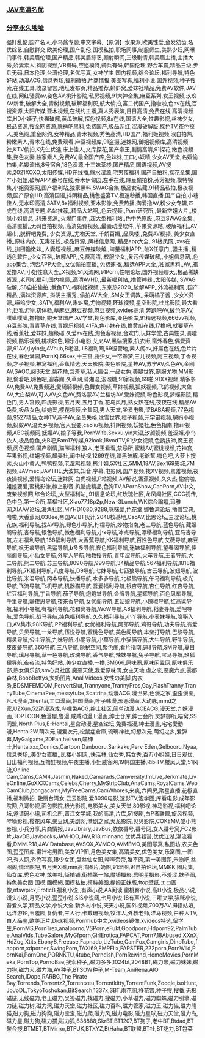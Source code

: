 <h3><a href="https://www.kswm.xyz">JAV高清名优</a></h3>
<h3><a href="https://panmingguang2019.github.io/share/kswm">分享永久地址</a></h3>

强奸乱伦,国产名人,小鸟酱专题,中文字幕,【原创】水果派,欧美性爱,金发幼齿,名优综艺,自慰群交,欧美伦理,国产乱伦,国模私拍,职场同事,制服师生,美熟少妇,网曝门事件,韩美眉伦理,国产精品,韩美眉综艺,颜射瞬间,三级剧情,韩美眉主播,主播大秀,娇妻素人,抖阴视频,VR有码,空姐模特,骑兵有码,韩国伦理,野合车震,精品三级,步兵无码,日本伦理,台湾伦理,名优写真,女神学生
国内视频,综合论坛,福利导航,特色好站,动漫ACG,信息秀场,福利微拍,片商情报,美图写真,福利小说,国外视频,种子搜索,在线工具,收录留言,地址发布页,精品推荐,蝌蚪窝,爱妹社精品,免费AV软件,JAV在线,网红骚货av,姿色AV,桃汁影院,私房视频,91大神全集,麻豆系列,女王视频,玖玖AV新番,破解大全,青树视频,破解福利灰,航大偷拍,富二代国产,撸啦啦,色av在线,百搜资源,太阳传媒,亚木视频,在线约主播,真人秀表演,日日高清,免费在线,高清视频库,HD小姨子,快猫破解,黄瓜破解,探色视频,8x在线,国语大全,性趣影视,丝袜少女,极品资源,搜全网资源,脱裤吧黑料,免费国产,极品网红,涩漫破解版,探色TV,夜色撩人,美色阁,重金网约,女神精品,青木视频,秀色高清,HD国产,福利姬视频,淑自拍热,粉嫩素人,青木在线,免费观看,麻豆视频库,91盗摄,迷妹网,御姐视频库,高清视频社,KTV偷拍,K先生优选,床上佳人,文库探花,国产帝王,剧情高清,91探花,嫩色视频集,姿色友妻,独家素人,免费AV,最全国产库,色妹妹,工口小妖精,少女AV天堂,名媛偷拍集,名媛流出,8号宿舍,18色资源,十三妹茶楼,国产精品,国语视频,AV搜索,2021XOXO,太阳传媒,HD在线播,癮水湿源,宅男夜福利,国产自拍粉,探花全集,国产小姐姐,破解APP,番号在线,乔木伊甸园,左手在线,麻豆偷拍粉,芬芳视频,模特锦集,小姐资源网,国产福利站,独家黑料,SWAG合集,极品女私藏,91精品私拍,极夜视频,国产原创HD,高清国语,抖阴精品,桃色盛宴TV,极速秒播,韩国直播,国产自拍,小巷佳人,无水印高清,3ATV,8x福利视频,亚木影像,免费热播,掏爱撸AV,粉少女专辑,四虎在线,高清专题,名站推荐,,精品大站啊,,色云视频,,Porn研究所,,最新空姐大片,,楼凤小姐信息,,利来资源,,火爆门事件,,超大型福利站,,色中色原版,,麻豆SWAG全集,,高清直播,,无码自拍视频,,高清免費视频,,最骚动漫软件,,苹果资源站,,破解福利,,AV超市,,脱裤吧免费,,少女资源,,尤物天堂,,千娇百媚,,品凤楼,,免费AV视频,,美少女直播,,原味内衣,,无毒在线,,极品资源,,凤楼信息网,,精品app大全,,91楼凤网,,xvs在线,,拚团撸嫩妹,,人妻短视频,,麻豆传媒破解,,海量福利APP,,破X任意门,,骚主播,,精选色软件,,少女百科,,破解APP,,免费高清,,校服少女,,爱污传媒破解,,小姐信息网,,色app集合,,泡否APP大全,,女优偷拍直播,,免费速播,,精选APP大全,,独家黑料,,AV,,掏爱撸AV,,小姐性息大全,,X视频,51风流网,91Porn,性吧论坛,国外视频聊天,,极品稀缺资源,,老司机福利,国内视频,,高清AVHD,,最新福利站,,撸管神器,,太阳传媒,,SWAG破解,,S8自拍偷拍,,鱿鱼TV,,福利姬视频,,东京热2020,,破解APP,,外流福利网,,国产精品,,满妹资源库,,抖阴主播秀,,偷拍AV大全,,SM女王调教,,呆萌橘子酱,,少女X资源,,喵呜少女,,3ATV,福利AV,蝌蚪窝,尤物视频,环球视频,星空影院,杜比影院,最大看片,巨乳尤物,初体验,草麻豆,麻豆视频,麻豆视频,xvides高清,奔跑吧AV,破色吧AV,噗呲噗呲,撸撸虾,鲍天堂国产,AV学堂,视色影库,亚色影库,91精选视频,666vv视频,麻豆影院,青青草在线,青娱乐视频,41FA,色小妹在线,撸黄瓜在线,17撸吧,就要草在线,香蕉社,爱妹妹,超级碰,久爱av在线,淘色客视频,合欢门,玩妹学堂,古典性录,骑趣视频,酷乐视频,桃桃映色,趣乐小电影,艾叉AV,黑貓搜索,扒衣街,窗外春色,偶爱资源,91AV,小yin虫,AVhub,B老湿,Ji8福利网,69涩营地,素人阁av,好屌色在线,色片片在线,春色满园,PornXj,66sex,十三宫,鹿少女,一帘春梦,三儿视频,阿三视频,丁香视频,才子视频,被窝福利,香蕉精选,天天影院,美色影院,星神AV,苏宁AV,久色AV,金刚AV,SAOO,阅B天堂,菊花撸,含羞草,私人情侣,一品女色,美腿世界,制服尤物,MM影视,偷看吧,嗨色吧,迎春阁,久草网,骑湘湿,泡泡糖,91家视频,69啪,91XX视频,精多多AV,免费AV,免费频道,愛騎騎視頻,色舞女视频,草妹视频,狐妖视频,飞鸽视频,大象AV,大白梨AV,可人AV,久色AV,费洛蒙AV,兰桂坊AV,爱妹视频,粉色影视,梦蝶影院,精色门,男人宫殿,四虎影视,五月天,五月丁香,花鸟风月,熟女热在线,夜夜在线,精品AV免费,极品女色,给她爱,樱花视频,全集网,男人天堂,坐爱电影,涩BABA视频,77色视频,9527精品,女神TV,燕子AV,全员失格,冰雪世界,橙子视频,元宇宙视频,舅妈小视频,蚂蚁AV,温柔乡视频,官人我要,caoliu视频,抖阴视频,妖姬社,色色指南,撸sir视频,ABC视频网,妩媚AV,娘子等我,PornWife,Sexku,yin大湿,汐颜视频,羞涩姬,小鸟依人,极品鲍鱼,火B吧,Fam17传媒,92look,18vodTV,91少女视频,色誘技師,魔王视频,阅色视频,国产剧情,猫咪福利,狼人,老王看看,禁忌所,蜜桃AV,蜜桃视频,花神宫,苹果影视,红姐视频,飙妻社,闺中秘视,1269在线,暗黑破解,老爺幫,嗨色吧,大萝卜搜索,火山小黄人,鸭鸭视频,老湿鸡视频,榨汁姐,5X社区,5MM,18AV,Sex169影城,7M视频,JAVmec,JAVTHE,大波妹,知音,字幕,电影网,国产视频,找XV视频,羞羞视频,夜夜操视频,爱情岛论坛,迷妹网,白虎视频,P站视频,AV解说,香蕉视频,久久热,偷偷啪,姐姐要爱,蜜桃影像,線上影音,扒酷虎精品,色狗TV,APornShow,CaoPorn,AV中文,废柴视频网,综合论坛,,大型福利站,,91信息论坛,红玫瑰社区,龙凤阁社区,CCC视传,色中色,第一会所,草榴社区,Xiao77,18p2p,New-3Lunch,WK綜合論壇,玛雅网,XIAAV论坛,海角社区,MYHD1080,9288,咪咪爱,色花堂,娜鲁湾论坛,撸管宝典,噜啦,大香蕉网,038ee,帝国AV,BT伙计,2048核基地,CaoAV,比思论坛,三涩论坛,桃花族,福利导航,找AV导航,绿色小导航,柠檬导航,妙物指南,老三导航,蓝色导航,藏姬阁导航,杏导航,银色导航,微色福利导航,小x导航,冰点导航,漂移福利导航,亚马杏导航,左右福利导航,168福利导航,大香蕉导航,KK福利导航,百性色导航,艾薇导航,麻豆导航,枫无痕导航,黑鲨导航,b多多导航,夜色福利导航,迷妹福利导航,望春阁导航,佳丽阁导航,小仙女导航,外星人导航,啪教授导航,青年涩导航,火车导航,王者导航,大二导航,熊二导航,苏三导航,8090导航,999导航,34精品导航,567福利导航,1818福利导航,7K福利导航,八度导航,D9导航,七妹导航,七匹狼导航,古云导航,波妞导航,波比导航,米君导航,冈本导航,快播导航,水多多导航,北极熊导航,午马福利导航,极光导航,飞流导航,飞机导航,机器猫导航,吾爱福利导航,银杏导航,杏仁导航,红杏导航,红豆福利导航,丁香导航,茄子导航,炮炮堂导航,金牌导航,星辉导航,百色风车导航,千里导航,静夜思导航,夜来香导航,女优阁导航,五姑娘导航,小辣椒导航,红高粱导航,福利小导航,有福利导航,花和尚导航,WoW导航,A8福利导航,稻妻导航,爱吧导航,爱色导航,战马导航,纯色福利导航,久久福利导航,小丫导航,小表妹导航,隐秘入口,AV集市,98K导航,PP福利导航,女优福利导航,阿郎导航,鸡哥导航,功夫导航,有爱导航,贝贝导航,一龙导航,伍悦导航,蜜桃色导航,美色阁导航,本垒打导航,巴黎导航,精灵导航,公主导航,九妹导航,小丽导航,小草导航,小猫猫导航,大牛导航,野牛导航,皮皮虾导航,360导航,三八导航,隐秘空间,聚色阁,看片指南,速8导航,SM导航,夏日导航,璃月导航,草一色导航,玫瑰导航,香气导航,辣妹导航,兔子导航,宝马导航,玖狐狸导航,夜夜流,特色好站,,美少女直播,一撸,SM666,原味圈,原味闲置网,原味俱乐部,熟女俱乐部,sm心灵社区,魔恶天使,我爱原味网,女主天地,虐之恋,恶魔六点,雾都森林,BoobBettys,大奶图片,Anal Videos,女性の美脚,内衣秀,BDSMFEMDOM,PervertSlut,Trannyone,TrannyPros,Gay,FlashTranny,TrannyTube,CinemaPee,messytube,Scatrina,动漫ACG,漫世界,色漫之家,歪歪漫画,凡凡漫画,3hentai,工口漫画,韩国漫画,叶子韩漫,邪恶漫画,大动脉,mmd之家,UZXun,52动漫游戏,哔哩兔ACG,绅士社区,简单动漫,ACEACG,漫天堂,九妖漫画,TOPTOON,色漫屋,鲁漫,咸咸动漫,E漫画,绅士仓库,绅士会所,灵梦御所,喵窝,SS同盟,North Plus,E-Hentai,星宫动漫,星空论坛,免费福漫,紳士漫畫,宅宅愛動漫,Hentai2W,萌次元,漫爱次元,松鼠症倉庫,琉璃神社,幻想次元,萌幻之乡,爱弹幕,MyGalgame,2DFan,hellven,喵绅士,Hentaixxx,Comics,Cartoon,Danbooru,Sankaku,Perv Eden,Gelbooru,Nyaa,信息秀场,,美少女直播,,凤楼小姐网,,快活林,仙女秀,韩女秀,百万小姐姐,日日观优,日出福利视频,互撸娃视频,午夜主播,小姐威客网,19韩国主播,RibiTV,楼凤天堂,51风流,Online Cam,Cams,CAM4,Jasmin,Naked,Camarads,Camversity,ImLive,Jerkmate,LiveOnline,GoXXXCams,Celebs,Cherry,MyStripClub,AnaCams,RoyalCams,WebCamClub,bongacams,MyFreeCams,CamWhores,来疯,六间房,聚星直播,花椒直播,福利微拍,,艳丽台湾女,云云影院,爱8090电影,速影TV,泡学圈,库看电影,成年影院网,八哥影视,面包影院,极光影视,电影美女,美女天堂,80影视,神马影视,福利吧论坛,邀请码小组,司机会所,晋江文学城,我的高清,片库,51搜剧,白P者联盟,旋风视频,哔嘀影视,樱花风车,亲豆网,美剧网,港剧之家,天龙影院,贝贝影院,COKEMV,酷小熊影视,小兵分享,片商情报,JavLibrary,JavBus,依依番号,番号网,女人番号窝,FC2影片,JavDB,Javbooks,JAVHOO,JAV,R18,minnano,优优兵器谱,优优江湖,潮流看看,DMM.R18,JAV Database,AVSOX,AVMOO,AVMEMO,美图写真,私图坊,农夫色图,歪歪图库,蜜汁宅男图,美女VIP图,月色美女集,高清美女,优色美女,乐窝图,一图吧,秀人网,秀色写真,18少女团,盘丝仙女图,哔哔奈奈,蟹不肉,第一美图网,乐物吧,丝图阁,情涩图吧,五月天X图,mm高清图片,奶图,91涩图,91自拍论坛,MMKK,图片集,仙女库,秀色女神,炫美社,街拍铺,街拍第一站,魔镜摄影,启明星摄影,不羞涩,妹子图,特色美女图,国模,國模網,國模私拍,模特美图,提姆正妹版,ftop壁纸,エロ画像,nfswpicx,EroticB,福利小说,,有声小说,AA阅读,蜜桃臀小说,高H小说,极品小说,馒头小说,月亮小说,歪歪小说,SIS小说网,七月小说,18有声小说,三啪文学,猫咪小说,吾爱文学,精品文学,小说大全,新乡村小说,天天小说,国外视频,700万AV,拇指姑娘,远洋游轮,玉羞园,复仇者,三人行,卡戴珊视频,牧洋人,外教老师,洋马视频,白种人TV,白人品鉴,欧美正片,Dick视频,Pornhub中文,xvideos镜像,xvideos特选,留学生,PornMS,PornTrex,analporno,VSPorn,eFukt,Goodporn,Hdporn92,PalmTube,AnalVids,TubeGalore,MyGfporn,GirlErotica,FAPCAT,Porn7,18Abused,XXnX,HdZog,Xtits,Ebony8,Freeuse,Fapnado,LizTube,CamFox,Camgirls,DinoTube,fapporn,xdporner,SwingPorn,TAXI69,EMPFlix,FAPSTER,222porn,PornWild,PornKai,PornOne,PORNKTU,4tube,Porndish,PornRewind,HomeMovies,PornMeka,PornTop,PornoBae,搜索种子,,磁力多多,1024bt,2048BT,磁力帝,磁力妹妹,磁力狗,磁力犬,磁力海,AV种子,BTSOW种子,M-Team,AniRena,AIO Search,iDope,RARBG,The Pirate Bay,Torrends,Torrentz2,Torrentzeu,Torrentkitty,TorrentFunk,Zooqle,isoHunt,JoJoDL,TokyoToshokan,BitSearch,1337x,SBT,雨花阁,移花宫,种子搜,搜番,无极磁链,无线磁力,老王磁力,吴签磁力,找磁力,搜磁力,小草磁力,磁力蜘蛛,磁力引擎,磁力链,磁力树,磁力湾,磁力天堂,磁力社区,磁力百科,磁力管家,磁力王,磁力猫,磁力熊猫,磁力狗,磁力狗狗,磁力宝宝,磁力爬,磁力风,磁力电影,磁力星球,磁力天堂,磁力岛,磁力星,磁力狗,磁力猫,磁力狐,838888,SkrBT,BT1207,BT狗子,老牛BT,Btdad,BT聚合搜,BTMET,BTMirror,BTFUK,BTXYZ,BtHaha,BT联盟,BT社,BT吃力,BT包菜